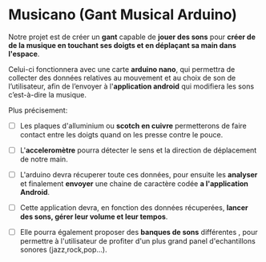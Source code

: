 # Musicano (Gant Musical Arduino)
Notre projet est de créer un __gant__ capable de __jouer des sons__ pour __créer de de la musique en touchant ses doigts et en déplaçant sa main dans l'espace__.

Celui-ci fonctionnera avec une carte __arduino nano__, qui permettra de collecter des données relatives au mouvement et au choix de son de l’utilisateur, afin de l’envoyer à l'__application android__ qui modifiera les sons c’est-à-dire la musique.

Plus précisement:
  - [ ] Les plaques d'alluminium ou __scotch en cuivre__ permetterons de faire contact entre les doigts quand on les presse contre le pouce.  
  - [ ] L'__acceleromètre__ pourra détecter le sens et la direction de déplacement de notre main. 
  - [ ] L'arduino devra récuperer toute ces données, pour ensuite les __analyser__ et finalement __envoyer__ une chaine de caractère codée __a l'application Android__.  
  - [ ] Cette application devra, en fonction des données récuperées, __lancer des sons, gérer leur volume et leur tempos__.  
  - [ ] Elle pourra également proposer des __banques de sons__ différentes , pour permettre à l'utilisateur de profiter d'un plus grand panel d'echantillons sonores (jazz,rock,pop...).

